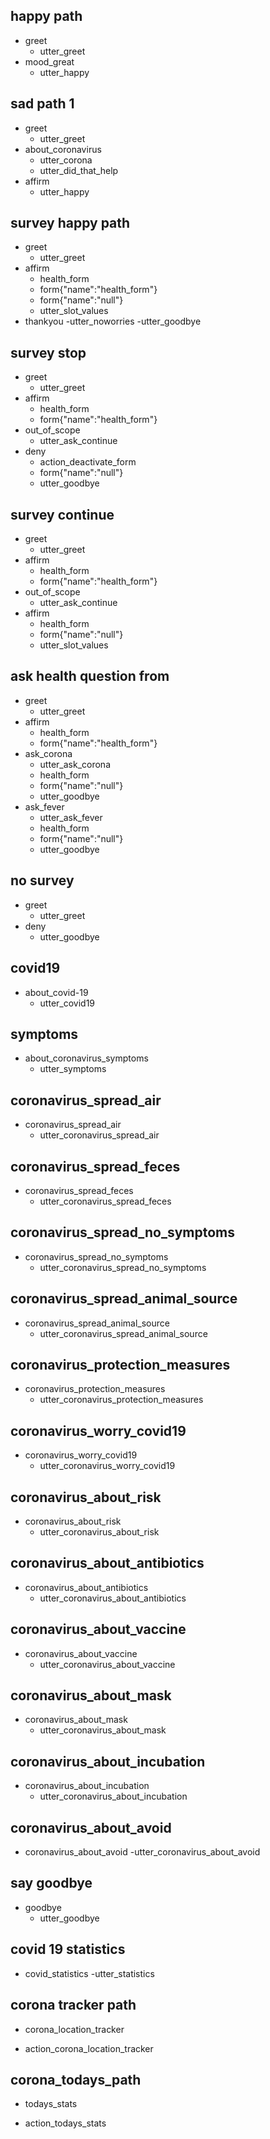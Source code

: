 ## happy path
* greet
  - utter_greet
* mood_great
  - utter_happy

## sad path 1
* greet
  - utter_greet
* about_coronavirus
  - utter_corona
  - utter_did_that_help
* affirm
  - utter_happy


## survey happy path
* greet
  - utter_greet
* affirm
  - health_form
  - form{"name":"health_form"}
  - form{"name":"null"}
  - utter_slot_values
* thankyou
  -utter_noworries
  -utter_goodbye

## survey stop
* greet
  - utter_greet
* affirm
  - health_form
  - form{"name":"health_form"}
* out_of_scope
  - utter_ask_continue
* deny
  - action_deactivate_form
  - form{"name":"null"}
  - utter_goodbye


## survey continue
* greet
  - utter_greet
* affirm
  - health_form
  - form{"name":"health_form"}
* out_of_scope
  - utter_ask_continue
* affirm
  - health_form
  - form{"name":"null"}
  - utter_slot_values

## ask health question from
* greet
  - utter_greet
* affirm
  - health_form
  - form{"name":"health_form"}
* ask_corona
  - utter_ask_corona
  - health_form
  - form{"name":"null"}
  - utter_goodbye
* ask_fever
  - utter_ask_fever
  - health_form
  - form{"name":"null"}
  - utter_goodbye


## no survey
* greet
  - utter_greet
* deny
  - utter_goodbye


## covid19
* about_covid-19
  - utter_covid19

## symptoms
* about_coronavirus_symptoms
  - utter_symptoms

## coronavirus_spread_air
* coronavirus_spread_air
    - utter_coronavirus_spread_air

## coronavirus_spread_feces
* coronavirus_spread_feces
  - utter_coronavirus_spread_feces

## coronavirus_spread_no_symptoms
* coronavirus_spread_no_symptoms
  - utter_coronavirus_spread_no_symptoms

## coronavirus_spread_animal_source
* coronavirus_spread_animal_source
  - utter_coronavirus_spread_animal_source

## coronavirus_protection_measures
* coronavirus_protection_measures
  - utter_coronavirus_protection_measures

## coronavirus_worry_covid19
* coronavirus_worry_covid19
  - utter_coronavirus_worry_covid19

## coronavirus_about_risk
* coronavirus_about_risk
  - utter_coronavirus_about_risk

## coronavirus_about_antibiotics
* coronavirus_about_antibiotics
  - utter_coronavirus_about_antibiotics

## coronavirus_about_vaccine
* coronavirus_about_vaccine
  - utter_coronavirus_about_vaccine

## coronavirus_about_mask
* coronavirus_about_mask
  - utter_coronavirus_about_mask

## coronavirus_about_incubation
* coronavirus_about_incubation
  - utter_coronavirus_about_incubation

## coronavirus_about_avoid
* coronavirus_about_avoid
  -utter_coronavirus_about_avoid
## say goodbye
* goodbye
  - utter_goodbye


## covid 19 statistics
* covid_statistics
  -utter_statistics


## corona tracker path 
* corona_location_tracker
- action_corona_location_tracker


## corona_todays_path
* todays_stats
- action_todays_stats